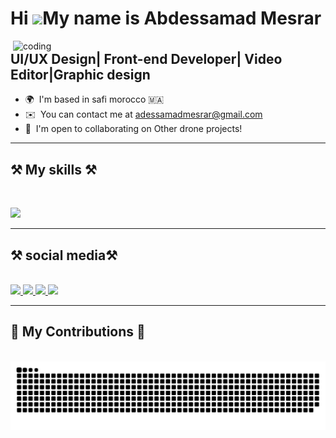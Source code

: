 Hi ![](https://user-images.githubusercontent.com/18350557/176309783-0785949b-9127-417c-8b55-ab5a4333674e.gif)My name is Abdessamad Mesrar
=========================================================================================================================================
  <img  width="500px" align="right" alt="coding" src="https://github.com/user-attachments/assets/a4ca570f-88d1-4d5f-a4bf-28216fd9d044">

UI/UX Design| Front-end Developer| Video Editor|Graphic design 
--------------------------------------------------------------------


* 🌍  I'm based in safi morocco 🇲🇦
* ✉️  You can contact me at [adessamadmesrar@gmail.com](mailto:adessamadmesrar@gmail.com)
* 🤝  I'm open to collaborating on Other drone projects!

 <hr/>

<h2 >⚒️ My skills ⚒️</h2>
<br/>
<p align="">
  <a href="https://go-skill-icons.vercel.app/">
    <img src="https://go-skill-icons.vercel.app/api/icons?i=html,css,bootstrap,tailwind,javascript,typescript,jquery,react,redux,nextjs,mysql,git,github,wordpress,figma,illustrator,indesign,canva,premiere,photoshop,miro,webflow",flutter&perline=5" />
  </a>
</p>
 <hr/>
<h2 >⚒️ social media⚒️</h2>
<br/>
 <a href="https://www.instagram.com/abdessamad.mesrar__02/">
    <img src="https://go-skill-icons.vercel.app/api/icons?i=instagram",flutter&perline=6" />
  </a>
 <a href="https://www.linkedin.com/in/abdessamad-mesrar/">
    <img src="https://go-skill-icons.vercel.app/api/icons?i=linkedin",flutter&perline=6" />
  </a>
   <a href="https://x.com/ABDESSAMAD51194">
    <img src="https://go-skill-icons.vercel.app/api/icons?i=twitter",flutter&perline=6" />
  </a>
  <a href="https://www.behance.net/e4a323df">
    <img src="https://go-skill-icons.vercel.app/api/icons?i=behance",flutter&perline=6" />
  </a>
  
<div >
   <hr/>

  <h2>🐍 My Contributions 🐍</h2>
  <br>
  <img alt="snake eating my contributions" src="https://raw.githubusercontent.com/salesp07/salesp07/output/github-contribution-grid-snake.svg" />
  
  <br/><br/><br/>
</div>
